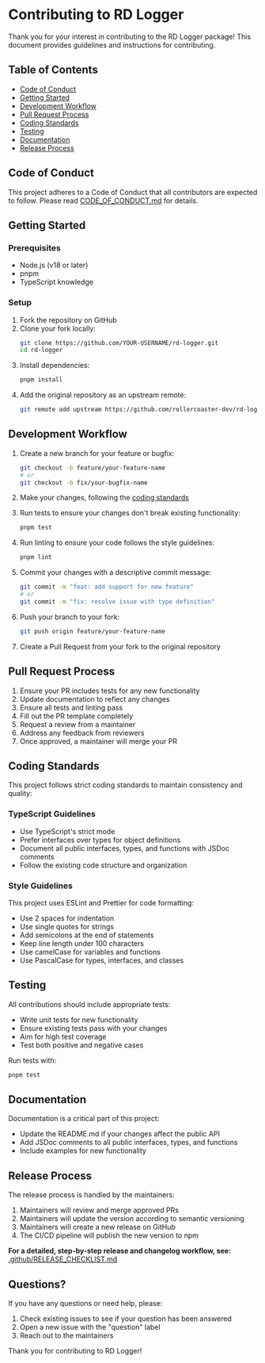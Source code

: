 # Contributing to RD Logger

Thank you for your interest in contributing to the RD Logger package! This document provides guidelines and instructions for contributing.

## Table of Contents

* [Code of Conduct](#code-of-conduct)
* [Getting Started](#getting-started)
* [Development Workflow](#development-workflow)
* [Pull Request Process](#pull-request-process)
* [Coding Standards](#coding-standards)
* [Testing](#testing)
* [Documentation](#documentation)
* [Release Process](#release-process)

## Code of Conduct

This project adheres to a Code of Conduct that all contributors are expected to follow. Please read [CODE_OF_CONDUCT.md](CODE_OF_CONDUCT.md) for details.

## Getting Started

### Prerequisites

* Node.js (v18 or later)
* pnpm
* TypeScript knowledge

### Setup

1. Fork the repository on GitHub
2. Clone your fork locally:
   ```bash
   git clone https://github.com/YOUR-USERNAME/rd-logger.git
   cd rd-logger
   ```
3. Install dependencies:
   ```bash
   pnpm install
   ```
4. Add the original repository as an upstream remote:
   ```bash
   git remote add upstream https://github.com/rollercoaster-dev/rd-logger.git
   ```

## Development Workflow

1. Create a new branch for your feature or bugfix:
   ```bash
   git checkout -b feature/your-feature-name
   # or
   git checkout -b fix/your-bugfix-name
   ```
2. Make your changes, following the [coding standards](#coding-standards)

3. Run tests to ensure your changes don't break existing functionality:
   ```bash
   pnpm test
   ```
4. Run linting to ensure your code follows the style guidelines:
   ```bash
   pnpm lint
   ```
5. Commit your changes with a descriptive commit message:
   ```bash
   git commit -m "feat: add support for new feature"
   # or
   git commit -m "fix: resolve issue with type definition"
   ```
6. Push your branch to your fork:
   ```bash
   git push origin feature/your-feature-name
   ```
7. Create a Pull Request from your fork to the original repository

## Pull Request Process

1. Ensure your PR includes tests for any new functionality
2. Update documentation to reflect any changes
3. Ensure all tests and linting pass
4. Fill out the PR template completely
5. Request a review from a maintainer
6. Address any feedback from reviewers
7. Once approved, a maintainer will merge your PR

## Coding Standards

This project follows strict coding standards to maintain consistency and quality:

### TypeScript Guidelines

* Use TypeScript's strict mode
* Prefer interfaces over types for object definitions
* Document all public interfaces, types, and functions with JSDoc comments
* Follow the existing code structure and organization

### Style Guidelines

This project uses ESLint and Prettier for code formatting:

* Use 2 spaces for indentation
* Use single quotes for strings
* Add semicolons at the end of statements
* Keep line length under 100 characters
* Use camelCase for variables and functions
* Use PascalCase for types, interfaces, and classes

## Testing

All contributions should include appropriate tests:

* Write unit tests for new functionality
* Ensure existing tests pass with your changes
* Aim for high test coverage
* Test both positive and negative cases

Run tests with:

```bash
pnpm test
```

## Documentation

Documentation is a critical part of this project:

* Update the README.md if your changes affect the public API
* Add JSDoc comments to all public interfaces, types, and functions
* Include examples for new functionality

## Release Process

The release process is handled by the maintainers:

1. Maintainers will review and merge approved PRs
2. Maintainers will update the version according to semantic versioning
3. Maintainers will create a new release on GitHub
4. The CI/CD pipeline will publish the new version to npm

**For a detailed, step-by-step release and changelog workflow, see:** [.github/RELEASE_CHECKLIST.md](.github/RELEASE_CHECKLIST.md)

## Questions?

If you have any questions or need help, please:

1. Check existing issues to see if your question has been answered
2. Open a new issue with the "question" label
3. Reach out to the maintainers

Thank you for contributing to RD Logger!
